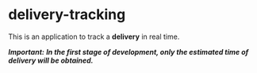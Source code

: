 # delivery-tracking

This is an application to track a **delivery** in real time.

**_Important:_**
**_In the first stage of development, only the estimated time of delivery will be obtained._**
